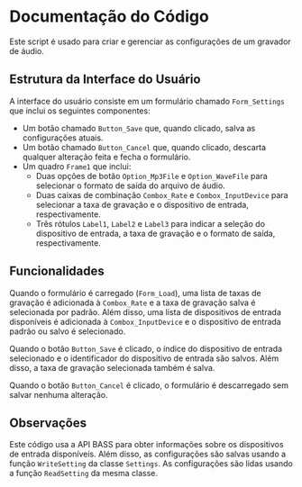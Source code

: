 # Documentação do Código

Este script é usado para criar e gerenciar as configurações de um gravador de áudio.

## Estrutura da Interface do Usuário

A interface do usuário consiste em um formulário chamado `Form_Settings` que inclui os seguintes componentes:

- Um botão chamado `Button_Save` que, quando clicado, salva as configurações atuais.
- Um botão chamado `Button_Cancel` que, quando clicado, descarta qualquer alteração feita e fecha o formulário.
- Um quadro `Frame1` que inclui:
    - Duas opções de botão `Option_Mp3File` e `Option_WaveFile` para selecionar o formato de saída do arquivo de áudio.
    - Duas caixas de combinação `Combox_Rate` e `Combox_InputDevice` para selecionar a taxa de gravação e o dispositivo de entrada, respectivamente.
    - Três rótulos `Label1`, `Label2` e `Label3` para indicar a seleção do dispositivo de entrada, a taxa de gravação e o formato de saída, respectivamente.

## Funcionalidades

Quando o formulário é carregado (`Form_Load`), uma lista de taxas de gravação é adicionada à `Combox_Rate` e a taxa de gravação salva é selecionada por padrão. Além disso, uma lista de dispositivos de entrada disponíveis é adicionada à `Combox_InputDevice` e o dispositivo de entrada padrão ou salvo é selecionado.

Quando o botão `Button_Save` é clicado, o índice do dispositivo de entrada selecionado e o identificador do dispositivo de entrada são salvos. Além disso, a taxa de gravação selecionada também é salva.

Quando o botão `Button_Cancel` é clicado, o formulário é descarregado sem salvar nenhuma alteração.

## Observações

Este código usa a API BASS para obter informações sobre os dispositivos de entrada disponíveis. Além disso, as configurações são salvas usando a função `WriteSetting` da classe `Settings`. As configurações são lidas usando a função `ReadSetting` da mesma classe.